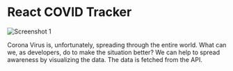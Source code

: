 # React COVID Tracker

![Screenshot 1](https://user-images.githubusercontent.com/68656122/127758520-2ed35ebf-1296-4025-a32e-b160d8aa6628.png)

Corona Virus is, unfortunately, spreading through the entire world. What can we, as developers, do to make the situation better? We can help to spread awareness by visualizing the data. The data is fetched from the API.
